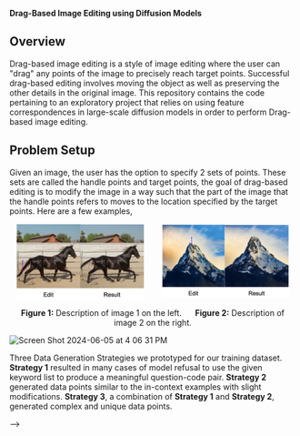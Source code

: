 **Drag-Based Image Editing using Diffusion Models**


## Overview
Drag-based image editing is a style of image editing where the user can "drag" any points of the image to precisely reach target points. Successful drag-based editing involves moving the object as well as preserving the other details in the original image. This repository contains the code pertaining to an exploratory project that relies on using feature correspondences in large-scale diffusion models in order to perform Drag-based image editing. 

## Problem Setup
Given an image, the user has the option to specify 2 sets of points. These sets are called the handle points and target points, the goal of drag-based editing is to modify the image in a way such that the part of the image that the handle points refers to moves to the location specified by the target points. Here are a few examples,

<p align="center">
  <img src="teaser_fig/horse.png" alt="Image 1" width="45%" style="vertical-align:top; margin-right:5%;" />
  <img src="teaser_fig/mountain.png" alt="Image 2" width="45%" style="vertical-align:top;" />
</p>

<p align="center">
  <strong>Figure 1:</strong> Description of image 1 on the left. &nbsp;&nbsp;&nbsp;&nbsp; 
  <strong>Figure 2:</strong> Description of image 2 on the right.
</p>

![Screen Shot 2024-06-05 at 4 06 31 PM](https://github.com/karths8/K-Specialist-Approach-to-Code-Generation/assets/47289950/e29a16d4-952f-40b0-bd1d-bd545b2f1b08)

Three Data Generation Strategies we prototyped for our training dataset. **Strategy 1** resulted in many cases of model refusal to use the given
keyword list to produce a meaningful question-code pair. **Strategy 2** generated data points similar to the in-context examples
with slight modifications. **Strategy 3**, a combination of **Strategy 1** and **Strategy 2**, generated complex and
unique data points.

-->

